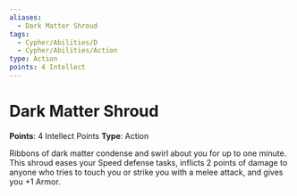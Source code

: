 ```yaml
---
aliases:
  - Dark Matter Shroud
tags:
  - Cypher/Abilities/D
  - Cypher/Abilities/Action
type: Action
points: 4 Intellect
---
```


# Dark Matter Shroud

**Points**: 4 Intellect Points
**Type**: Action

Ribbons of dark matter condense and swirl about you for up to one minute. This shroud eases your Speed defense tasks, inflicts 2 points of damage to anyone who tries to touch you or strike you with a melee attack, and gives you +1 Armor.
